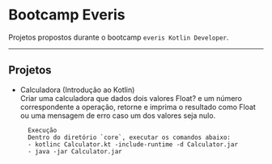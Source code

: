 # Bootcamp Everis
Projetos propostos durante o bootcamp `everis Kotlin Developer`.  

---  

## Projetos

* Calculadora (Introdução ao Kotlin)  
    Criar uma calculadora que dados dois valores Float? e um número correspondente a operação, retorne e imprima o resultado como Float ou uma mensagem de erro caso um dos valores seja nulo.  

        Execução  
        Dentro do diretório `core`, executar os comandos abaixo:  
        - kotlinc Calculator.kt -include-runtime -d Calculator.jar  
        - java -jar Calculator.jar  